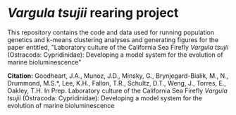 # _Vargula tsujii_ rearing project

This repository contains the code and data used for running population genetics and k-means clustering analyses and generating figures for the paper entitled, "Laboratory culture of the California Sea Firefly _Vargula tsujii_ (Ostracoda: Cypridinidae): Developing a model system for the evolution of marine bioluminescence"

**Citation:** 
Goodheart, J.A., Munoz, J.D., Minsky, G., Brynjegard-Bialik, M., N., Drummond, M.S.*, Lee, K.H., Fallon, T.R., Schultz, D.T., Weng, J., Torres, E., Oakley, T.H. In Prep. Laboratory culture of the California Sea Firefly _Vargula tsujii_ (Ostracoda: Cypridinidae): Developing a model system for the evolution of marine bioluminescence
